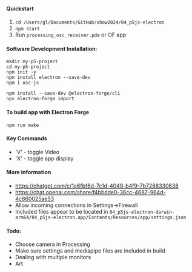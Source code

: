 #### Quickstart


1. `cd /Users/gl/Documents/GitHub/show2024/04_p5js-electron`
2. `npm start`
3. Run `processing_osc_receiver.pde` or OF app



#### Software Development Installation:

```
mkdir my-p5-project
cd my-p5-project
npm init -y
npm install electron --save-dev
npm i osc-js

npm install --save-dev @electron-forge/cli
npx electron-forge import
```

#### To build app with Electron Forge

```
npm run make
```

#### Key Commands

* 'V' - toggle Video
* 'X' - toggle app display

#### More information 

* https://chatgpt.com/c/1e6fbf6d-7c1d-4049-b4f9-7b7288330638
* https://chat.openai.com/share/f4bbdde0-36cc-4687-964d-4c860025ae53
* Allow incoming connections in Settings->Firewall
* Included files appear to be located in `04_p5js-electron-darwin-arm64/04_p5js-electron.app/Contents/Resources/app/settings.json`


#### Todo: 

* Choose camera in Processing
* Make sure settings and mediapipe files are included in build
* Dealing with multiple monitors
* Art

